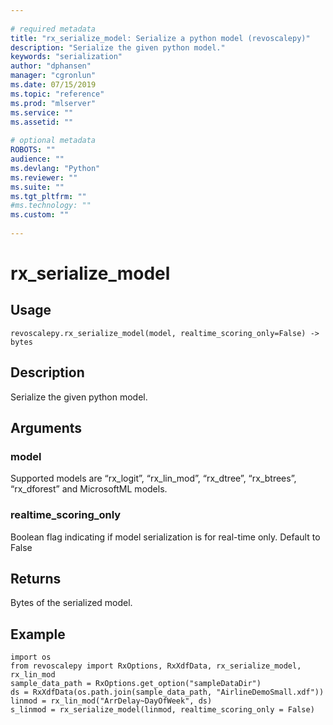 ```yaml
--- 
 
# required metadata 
title: "rx_serialize_model: Serialize a python model (revoscalepy)" 
description: "Serialize the given python model." 
keywords: "serialization" 
author: "dphansen" 
manager: "cgronlun" 
ms.date: 07/15/2019
ms.topic: "reference" 
ms.prod: "mlserver" 
ms.service: "" 
ms.assetid: "" 
 
# optional metadata 
ROBOTS: "" 
audience: "" 
ms.devlang: "Python" 
ms.reviewer: "" 
ms.suite: "" 
ms.tgt_pltfrm: "" 
#ms.technology: "" 
ms.custom: "" 
 
---
```


# rx_serialize_model


 


## Usage



```
revoscalepy.rx_serialize_model(model, realtime_scoring_only=False) -> bytes
```





## Description

Serialize the given python model.


## Arguments


### model

Supported models
are “rx_logit”, “rx_lin_mod”, “rx_dtree”, “rx_btrees”, “rx_dforest” and MicrosoftML models.


### realtime_scoring_only

Boolean flag indicating if model serialization is for real-time only.
Default to False


## Returns

Bytes of the serialized model.


## Example



```
import os
from revoscalepy import RxOptions, RxXdfData, rx_serialize_model, rx_lin_mod
sample_data_path = RxOptions.get_option("sampleDataDir")
ds = RxXdfData(os.path.join(sample_data_path, "AirlineDemoSmall.xdf"))
linmod = rx_lin_mod("ArrDelay~DayOfWeek", ds)
s_linmod = rx_serialize_model(linmod, realtime_scoring_only = False)
```

